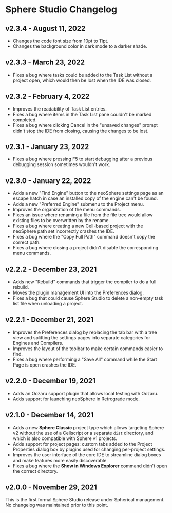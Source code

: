 Sphere Studio Changelog
=======================

v2.3.4 - August 11, 2022
------------------------

* Changes the code font size from 10pt to 11pt.
* Changes the background color in dark mode to a darker shade.

v2.3.3 - March 23, 2022
-----------------------

* Fixes a bug where tasks could be added to the Task List without a project
  open, which would then be lost when the IDE was closed.

v2.3.2 - February 4, 2022
-------------------------

* Improves the readability of Task List entries.
* Fixes a bug where items in the Task List pane couldn't be marked completed.
* Fixes a bug where clicking Cancel in the "unsaved changes" prompt didn't
  stop the IDE from closing, causing the changes to be lost.

v2.3.1 - January 23, 2022
-------------------------

* Fixes a bug where pressing F5 to start debugging after a previous debugging
  session sometimes wouldn't work.

v2.3.0 - January 22, 2022
-------------------------

* Adds a new "Find Engine" button to the neoSphere settings page as an escape
  hatch in case an installed copy of the engine can't be found.
* Adds a new "Preferred Engine" submenu to the Project menu.
* Improves the organization of the menu commands.
* Fixes an issue where renaming a file from the file tree would allow existing
  files to be overwritten by the rename.
* Fixes a bug where creating a new Cell-based project with the neoSphere path
  set incorrectly crashes the IDE.
* Fixes a bug where the "Copy Full Path" command doesn't copy the correct path.
* Fixes a bug where closing a project didn't disable the corresponding menu
  commands.


v2.2.2 - December 23, 2021
--------------------------

* Adds new "Rebuild" commands that trigger the compiler to do a full rebuild.
* Moves the plugin management UI into the Preferences dialog.
* Fixes a bug that could cause Sphere Studio to delete a non-empty task list
  file when unloading a project.

v2.2.1 - December 21, 2021
--------------------------

* Improves the Preferences dialog by replacing the tab bar with a tree view
  and splitting the settings pages into separate categories for Engines and
  Compilers.
* Improves the layout of the toolbar to make certain commands easier to find.
* Fixes a bug where performing a "Save All" command while the Start Page is
  open crashes the IDE.

v2.2.0 - December 19, 2021
--------------------------

* Adds an Oozaru support plugin that allows local testing with Oozaru.
* Adds support for launching neoSphere in Retrograde mode.


v2.1.0 - December 14, 2021
--------------------------

* Adds a new **Sphere Classic** project type which allows targeting Sphere v2
  without the use of a Cellscript or a separate `dist` directory, and which is
  also compatible with Sphere v1 projects.
* Adds support for project pages: custom tabs added to the Project Properties
  dialog box by plugins used for changing per-project settings.
* Improves the user interface of the core IDE to streamline dialog boxes and
  make features more easily discoverable.
* Fixes a bug where the **Show in Windows Explorer** command didn't open the
  correct directory.


v2.0.0 - November 29, 2021
--------------------------

This is the first formal Sphere Studio release under Spherical management.
No changelog was maintained prior to this point.
